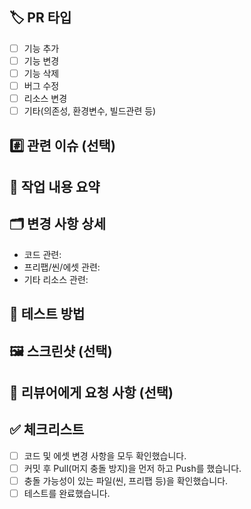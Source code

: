 <!-- PR 제목은 "feat: 점프 기능 추가" 이런식으로 작성해주시면 됩니다 -->

## 🏷️ PR 타입
- [ ] 기능 추가
- [ ] 기능 변경
- [ ] 기능 삭제
- [ ] 버그 수정
- [ ] 리소스 변경
- [ ] 기타(의존성, 환경변수, 빌드관련 등)

## #️⃣ 관련 이슈 (선택)
<!-- 관련 이슈 번호를 적어주세요. 예: #123 -->

## 📝 작업 내용 요약
<!-- 이번 PR에서 작업한 내용을 간단하게 작성해주세요. (예: 버그 수정, 기능 추가 등) -->

## 🗂️ 변경 사항 상세
<!-- 파일이름 적을 때에는 `파일이름`과 같이 감싸주시면 좋습니다 -->
- 코드 관련: 
- 프리팹/씬/에셋 관련: 
- 기타 리소스 관련: 

## 🧪 테스트 방법
<!-- 변경 사항이 잘 동작하는지 확인한 방법을 구체적으로 작성해주세요. (예: 플레이 모드에서 특정 버튼 클릭, 유닛 테스트 등) -->

## 🖼️ 스크린샷 (선택)
<!-- UI/그래픽 변경이 있다면 스크린샷을 첨부해주세요. -->

## 💬 리뷰어에게 요청 사항 (선택)
<!-- 리뷰 시 중점적으로 봐줬으면 하는 부분이나, 궁금한 점이 있다면 작성해주세요. -->

## ✅ 체크리스트
- [ ] 코드 및 에셋 변경 사항을 모두 확인했습니다.
- [ ] 커밋 후 Pull(머지 충돌 방지)을 먼저 하고 Push를 했습니다.
- [ ] 충돌 가능성이 있는 파일(씬, 프리팹 등)을 확인했습니다.
- [ ] 테스트를 완료했습니다.
